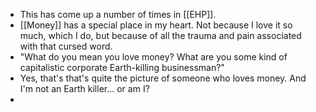 - This has come up a number of times in [[EHP]].
- [[Money]] has a special place in my heart. Not because I love it so much, which I do, but because of
  all the trauma and pain associated with that cursed word.
- "What do you mean you love money? What are you some kind of capitalistic corporate Earth-killing businessman?"
- Yes, that's that's quite the picture of someone who loves money. And I'm not an Earth killer... or am I?
-